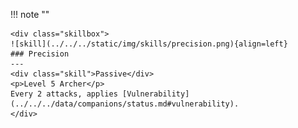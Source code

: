 !!! note ""

    <div class="skillbox">
    ![skill](../../../static/img/skills/precision.png){align=left}
    ### Precision
    ---
    <div class="skill">Passive</div>
    <p>Level 5 Archer</p>
    Every 2 attacks, applies [Vulnerability](../../../data/companions/status.md#vulnerability).
    </div>